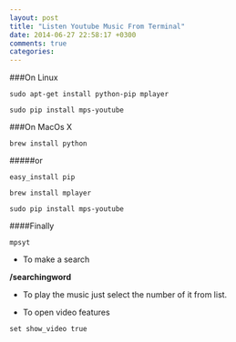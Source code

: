 ```yaml
---
layout: post
title: "Listen Youtube Music From Terminal"
date: 2014-06-27 22:58:17 +0300
comments: true
categories: 
---
```

###On Linux
```
sudo apt-get install python-pip mplayer
```
```
sudo pip install mps-youtube
```

###On MacOs X

```
brew install python 
```

#####or

```
easy_install pip
```

```
brew install mplayer
```

```
sudo pip install mps-youtube
```

####Finally

```
mpsyt
```

* To make a search

**/searchingword**

* To play the music just select the number of it from list.

* To open video features

```
set show_video true
```
